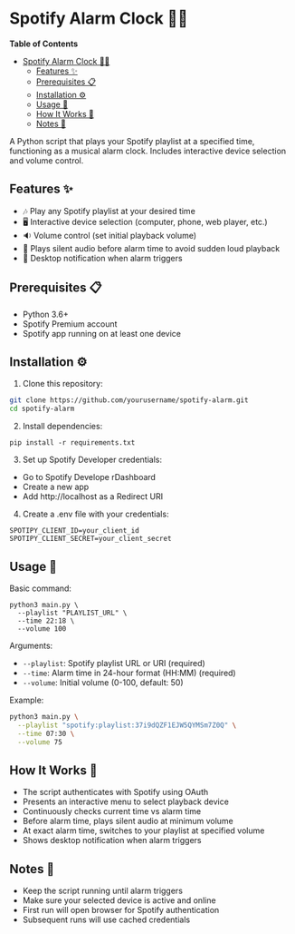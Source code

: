 # Spotify Alarm Clock 🎵⏰

<!-- markdown-toc start - Don't edit this section. Run M-x markdown-toc-refresh-toc -->
**Table of Contents**

- [Spotify Alarm Clock 🎵⏰](#spotify-alarm-clock-🎵)
    - [Features ✨](#features-✨)
    - [Prerequisites 📋](#prerequisites-📋)
    - [Installation ⚙️](#installation-⚙️)
    - [Usage 🚀](#usage-🚀)
    - [How It Works 🔧](#how-it-works-🔧)
    - [Notes 📝](#notes-📝)

<!-- markdown-toc end -->


A Python script that plays your Spotify playlist at a specified time, functioning as a musical alarm clock. Includes interactive device selection and volume control.

## Features ✨

- 🎶 Play any Spotify playlist at your desired time
- 🖥️ Interactive device selection (computer, phone, web player, etc.)
- 🔉 Volume control (set initial playback volume)
- 🔕 Plays silent audio before alarm time to avoid sudden loud playback
- 🔔 Desktop notification when alarm triggers

## Prerequisites 📋

- Python 3.6+
- Spotify Premium account
- Spotify app running on at least one device

## Installation ⚙️

1. Clone this repository:

```bash
git clone https://github.com/yourusername/spotify-alarm.git
cd spotify-alarm
```

2. Install dependencies:

```
pip install -r requirements.txt
```

3. Set up Spotify Developer credentials:

* Go to Spotify Develope rDashboard
* Create a new app
* Add http://localhost as a Redirect URI

4. Create a .env file with your credentials:

```
SPOTIPY_CLIENT_ID=your_client_id
SPOTIPY_CLIENT_SECRET=your_client_secret
```

## Usage 🚀

Basic command:

```
python3 main.py \
  --playlist "PLAYLIST_URL" \
  --time 22:18 \
  --volume 100
```

Arguments:

* `--playlist`: Spotify playlist URL or URI (required)
* `--time`: Alarm time in 24-hour format (HH:MM) (required)
* `--volume`: Initial volume (0-100, default: 50)

Example:

```bash
python3 main.py \
  --playlist "spotify:playlist:37i9dQZF1EJW5QYMSm7Z0Q" \
  --time 07:30 \
  --volume 75
```

## How It Works 🔧
* The script authenticates with Spotify using OAuth
* Presents an interactive menu to select playback device
* Continuously checks current time vs alarm time
* Before alarm time, plays silent audio at minimum volume
* At exact alarm time, switches to your playlist at specified volume
* Shows desktop notification when alarm triggers

## Notes 📝
* Keep the script running until alarm triggers
* Make sure your selected device is active and online
* First run will open browser for Spotify authentication
* Subsequent runs will use cached credentials
